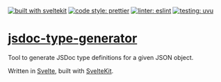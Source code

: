 [![built with sveltekit](https://img.shields.io/badge/built%20with-sveltekit-ff3e00?logo=svelte&style=flat-square)](<(https://kit.svelte.dev/)>)
[![code style: prettier](https://img.shields.io/badge/code_style-prettier-ff69b4.svg?style=flat-square&logo=prettier)](https://github.com/prettier/prettier)
[![linter: eslint](https://img.shields.io/badge/linter-eslint-4B32C3.svg?style=flat-square&logo=eslint)](https://eslint.org/)
[![testing: uvu](https://img.shields.io/badge/testing-uvu-7d6dda.svg?style=flat-square)](https://github.com/lukeed/uvu)

# [jsdoc-type-generator](https://rafistrauss.github.io/jsdoc-generator/)

Tool to generate JSDoc type definitions for a given JSON object.

Written in [Svelte](https://svelte.dev/), built with [SvelteKit](https://kit.svelte.dev/).
